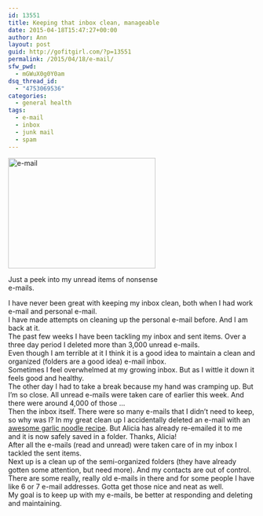 ```yaml
---
id: 13551
title: Keeping that inbox clean, manageable
date: 2015-04-18T15:47:27+00:00
author: Ann
layout: post
guid: http://gofitgirl.com/?p=13551
permalink: /2015/04/18/e-mail/
sfw_pwd:
  - mGWuX0g0Y0am
dsq_thread_id:
  - "4753069536"
categories:
  - general health
tags:
  - e-mail
  - inbox
  - junk mail
  - spam
---
```

<div id="attachment_13555" style="width: 310px" class="wp-caption alignleft">
  <a href="http://gofitgirl.com/2015/04/e-mail/img_6424/" rel="attachment wp-att-13555"><img class="size-medium wp-image-13555" src="http://gofitgirl.com/wp-content/uploads/2015/04/IMG_6424-300x225.jpg" alt="e-mail" width="300" height="225" /></a>
  
  <p class="wp-caption-text">
    Just a peek into my unread items of nonsense e-mails.
  </p>
</div>

  
I have never been great with keeping my inbox clean, both when I had work e-mail and personal e-mail.  
I have made attempts on cleaning up the personal e-mail before. And I am back at it.  
The past few weeks I have been tackling my inbox and sent items. Over a three day period I deleted more than 3,000 unread e-mails.  
Even though I am terrible at it I think it is a good idea to maintain a clean and organized (folders are a good idea) e-mail inbox.  
Sometimes I feel overwhelmed at my growing inbox. But as I wittle it down it feels good and healthy.  
The other day I had to take a break because my hand was cramping up. But I&#8217;m so close. All unread e-mails were taken care of earlier this week. And there were around 4,000 of those &#8230;  
Then the inbox itself. There were so many e-mails that I didn&#8217;t need to keep, so why was I? In my great clean up I accidentally deleted an e-mail with an [awesome garlic noodle recipe](http://www.cdkitchen.com/recipes/recs/2590/Crustacean-Inspired-Garlic-Noo115677.shtml). But Alicia has already re-emailed it to me and it is now safely saved in a folder. Thanks, Alicia!  
After all the e-mails (read and unread) were taken care of in my inbox I tackled the sent items.  
Next up is a clean up of the semi-organized folders (they have already gotten some attention, but need more). And my contacts are out of control. There are some really, really old e-mails in there and for some people I have like 6 or 7 e-mail addresses. Gotta get those nice and neat as well.  
My goal is to keep up with my e-mails, be better at responding and deleting and maintaining.